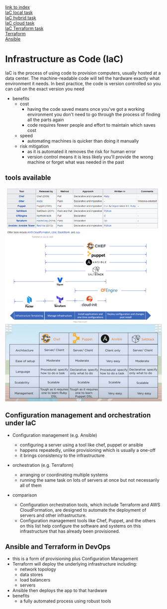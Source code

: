 [link to index](/readme.md)  
[IaC local task](/Documentation/docs/IaC_local_task.md)  
[IaC hybrid task](/Documentation/docs/IaC_hybrid_task.md)  
[IaC cloud task](/Documentation/docs/IaC_cloud_task.md)  
[IaC Terraform task](/Documentation/docs/IaC_terraform_task.md)  
[Terraform](/Documentation/docs/terraform.md)  
[Ansible](/Documentation/docs/ansible.md)  

# Infrastructure as Code (IaC)
IaC is the process of using code to provision computers, usually hosted at a data center. The machine-readable code will tell the hardware exactly what environment it needs. In best practice, the code is version controlled so you can call on the exact version you need

- benefits
    - cost
        - having the code saved means once you've got a working environment you don't need to go through the process of finding all the parts again
        - code requires fewer people and effort to maintain which saves cost
    - speed
        - automating machines is quicker than doing it manually
    - risk mitigation
        - as it is automated it removes the risk for human error
        - version control means it is less likely you'll provide the wrong machine or forget what was needed in the past


## tools available
![IaC tools](/Documentation/resources/IaC/tools.png)  
![IaC tool stages](/Documentation/resources/IaC/tools2.png)  
![IaC tool comparison](/Documentation/resources/IaC/tools3.png)  

## Configuration management and orchestration under IaC
- Configuration management (e.g. Ansible)
    - configuring a server using a tool like chef, puppet or ansible
    - happens repeatedly, unlike provisioning which is usually a one-off
    - it brings consistency to the infrastructure

- orchestration (e.g. Terraform)
    - arranging or coordinating multiple systems
    - running the same task on lots of servers at once but not necessarily all of them

- comparison
    - Configuration orchestration tools, which include Terraform and AWS CloudFormation, are designed to automate the deployment of servers and other infrastructure.
    - Configuration management tools like Chef, Puppet, and the others on this list help configure the software and systems on this infrastructure that has already been provisioned.

## Ansible and Terraform in DevOps
- this is a form of provisioning plus Configuration Management
- Terraform will deploy the underlying infrastructure including:
    - network topology
    - data stores
    - load balancers
    - servers
- Ansible then deploys the app to that hardware 
- benefits
    - a fully automated process using robust tools
